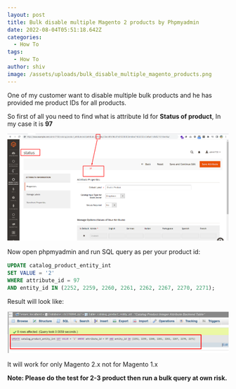 ```yaml
---
layout: post
title: Bulk disable multiple Magento 2 products by Phpmyadmin
date: 2022-08-04T05:51:18.642Z
categories:
  - How To
tags:
  - How To
author: shiv
image: /assets/uploads/bulk_disable_multiple_magento_products.png
---
```

One of my customer want to disable multiple bulk products and he has provided me product IDs for all products.

So first of all you need to find what is attribute Id for **Status of product**, In my case it is **97**

![Find Status Attribute ID](/assets/uploads/status_id.png "Find Status Attribute ID")

Now open phpmyadmin and run SQL query as per your product id:

```sql
UPDATE catalog_product_entity_int
SET VALUE = '2'
WHERE attribute_id = 97
AND entity_id IN (2252, 2259, 2260, 2261, 2262, 2267, 2270, 2271);
```

Result will look like:

![](/assets/uploads/result_mysql.png)

It will work for only Magento 2.x not for Magento 1.x

**Note: Please do the test for 2-3 product then run a bulk query at own risk.**